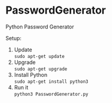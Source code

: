 # PasswordGenerator
Python Password Generator

Setup:

1. Update<br/>
```sudo apt-get update```
2. Upgrade<br/>
```sudo apt-get upgrade```
3. Install Python<br/>
```sudo apt-get install python3```
4. Run it<br/>
```python3 PasswordGenerator.py```
